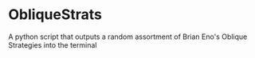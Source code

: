 # ObliqueStrats
A python script that outputs a random assortment of Brian Eno's Oblique Strategies into the terminal
